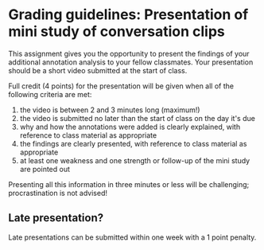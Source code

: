 # Grading guidelines: Presentation of mini study of conversation clips

This assignment gives you the opportunity to present the findings of your additional annotation analysis to your fellow classmates. Your presentation should be a short video submitted at the start of class.

Full credit (4 points) for the presentation will be given when all of the following criteria are met:

1. the video is between 2 and 3 minutes long (maximum!)
2. the video is submitted no later than the start of class on the day it's due
3. why and how the annotations were added is clearly explained, with reference to class material as appropriate
4. the findings are clearly presented, with reference to class material as appropriate
5. at least one weakness and one strength or follow-up of the mini study are pointed out

Presenting all this information in three minutes or less will be challenging; procrastination is not advised!

## Late presentation?
Late presentations can be submitted within one week with a 1 point penalty.
